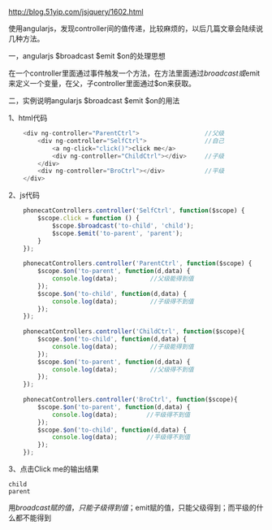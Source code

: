 http://blog.51yip.com/jsjquery/1602.html

使用angularjs，发现controller间的值传递，比较麻烦的，以后几篇文章会陆续说几种方法。

一，angularjs $broadcast $emit $on的处理思想

在一个controller里面通过事件触发一个方法，在方法里面通过$broadcast或$emit来定义一个变量，在父，子controller里面通过$on来获取。

二，实例说明angularjs $broadcast $emit $on的用法

1、html代码

``` js
    <div ng-controller="ParentCtrl">                  //父级  
        <div ng-controller="SelfCtrl">                //自己  
            <a ng-click="click()">click me</a>  
            <div ng-controller="ChildCtrl"></div>     //子级  
        </div>  
        <div ng-controller="BroCtrl"></div>           //平级  
    </div>  
```
2、js代码

``` js
    phonecatControllers.controller('SelfCtrl', function($scope) {  
        $scope.click = function () {  
            $scope.$broadcast('to-child', 'child');  
            $scope.$emit('to-parent', 'parent');  
        }  
    });  
      
    phonecatControllers.controller('ParentCtrl', function($scope) {  
        $scope.$on('to-parent', function(d,data) {  
            console.log(data);         //父级能得到值  
        });  
        $scope.$on('to-child', function(d,data) {  
            console.log(data);         //子级得不到值  
        });  
    });  
      
    phonecatControllers.controller('ChildCtrl', function($scope){  
        $scope.$on('to-child', function(d,data) {  
            console.log(data);         //子级能得到值  
        });  
        $scope.$on('to-parent', function(d,data) {  
            console.log(data);         //父级得不到值  
        });  
    });  
      
    phonecatControllers.controller('BroCtrl', function($scope){  
        $scope.$on('to-parent', function(d,data) {  
            console.log(data);        //平级得不到值  
        });  
        $scope.$on('to-child', function(d,data) {  
            console.log(data);        //平级得不到值  
        });  
    });  
```
3、点击Click me的输出结果

    child  
    parent  

用$broadcast赋的值，只能子级得到值；$emit赋的值，只能父级得到；而平级的什么都不能得到